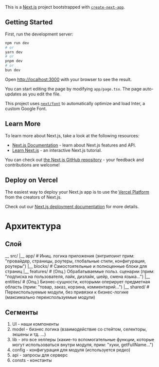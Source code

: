 This is a [Next.js](https://nextjs.org/) project bootstrapped with [`create-next-app`](https://github.com/vercel/next.js/tree/canary/packages/create-next-app).

## Getting Started

First, run the development server:

```bash
npm run dev
# or
yarn dev
# or
pnpm dev
# or
bun dev
```

Open [http://localhost:3000](http://localhost:3000) with your browser to see the result.

You can start editing the page by modifying `app/page.tsx`. The page auto-updates as you edit the file.

This project uses [`next/font`](https://nextjs.org/docs/basic-features/font-optimization) to automatically optimize and load Inter, a custom Google Font.

## Learn More

To learn more about Next.js, take a look at the following resources:

- [Next.js Documentation](https://nextjs.org/docs) - learn about Next.js features and API.
- [Learn Next.js](https://nextjs.org/learn) - an interactive Next.js tutorial.

You can check out [the Next.js GitHub repository](https://github.com/vercel/next.js/) - your feedback and contributions are welcome!

## Deploy on Vercel

The easiest way to deploy your Next.js app is to use the [Vercel Platform](https://vercel.com/new?utm_medium=default-template&filter=next.js&utm_source=create-next-app&utm_campaign=create-next-app-readme) from the creators of Next.js.

Check out our [Next.js deployment documentation](https://nextjs.org/docs/deployment) for more details.



# Архитектура

## Слой
\__ src/
    |__ app/        # Иниц. логика приложения (энтрипоинт прим: "провайдер, страницы, роутеры, глобальные стили, конфигурация, роутеры")
    |__ blocks/     # Самостоятельные и полноценные блоки для страниц
    |__ features/   # (Опц.) Обрабатываемые польз. сценарии (прим: "подписка на пользователя, лайк, дизлайк, шейр, смена языка...")
    |__ entities/   # (Опц.) Бизнес-сущности, которыми оперирует предметная область (прим: "товар, заказ, корзина, комментарий...")
    |__ shared/     # Переиспользуемые модули, без привязки к бизнес-логике (максимально переиспользуемые модули)

## Сегменты
1) UI - наши компоненты
2) model - бизнес логика (взаимодействие со стейтом, селекторы, экшены и тд. ...)
3) lib - это все хелперы (какие-то вспомогательные функции, которые могут использоваться внутри модуля, прим: "хуки, getFullName...")
4) config - конфигурация для модуля (используется редко)
5) api - запросы для серверс
6) consts - константы
